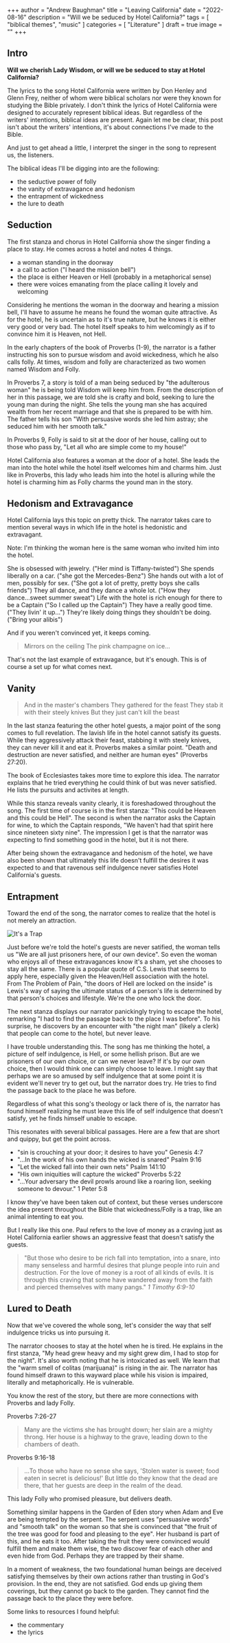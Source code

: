 +++
author = "Andrew Baughman"
title = "Leaving California"
date = "2022-08-16"
description = "Will we be seduced by Hotel California?"
tags = [
    "biblical themes",
    "music"
]
categories = [
    "Literature"
]
draft = true
image = ""
+++

## Intro

**Will we cherish Lady Wisdom, or will we be seduced to stay at Hotel California?**

The lyrics to the song Hotel California were written by Don Henley and Glenn Frey, neither of whom were biblical scholars nor were they known for studying the Bible privately. I don't think the lyrics of Hotel California were designed to accurately represent biblical ideas. But regardless of the writers' intentions, biblical ideas are present. Again let me be clear, this post isn't about the writers' intentions, it's about connections I've made to the Bible.

And just to get ahead a little, I interpret the singer in the song to represent us, the listeners. 

The biblical ideas I'll be digging into are the following:
- the seductive power of folly
- the vanity of extravagance and hedonism
- the entrapment of wickedness
- the lure to death

## Seduction

The first stanza and chorus in Hotel California show the singer finding a place to stay. He comes across a hotel and notes 4 things. 
- a woman standing in the doorway
- a call to action ("I heard the mission bell")
- the place is either Heaven or Hell (probably in a metaphorical sense)
- there were voices emanating from the place calling it lovely and welcoming

Considering he mentions the woman in the doorway and hearing a mission bell, I'll have to assume he means he found the woman quite attractive. As for the hotel, he is uncertain as to it's true nature, but he knows it is either very good or very bad. The hotel itself speaks to him welcomingly as if to convince him it is Heaven, not Hell.

In the early chapters of the book of Proverbs (1-9), the narrator is a father instructing his son to pursue wisdom and avoid wickedness, which he also calls folly. At times, wisdom and folly are characterized as two women named Wisdom and Folly. 

In Proverbs 7, a story is told of a man being seduced by "the adulterous woman" he is being told Wisdom will keep him from. From the description of her in this passage, we are told she is crafty and bold, seeking to lure the young man during the night. She tells the young man she has acquired wealth from her recent marriage and that she is prepared to be with him. The father tells his son "With persuasive words she led him astray; she seduced him with her smooth talk."

In Proverbs 9, Folly is said to sit at the door of her house, calling out to those who pass by, "Let all who are simple come to my house!"

Hotel California also features a woman at the door of a hotel. She leads the man into the hotel while the hotel itself welcomes him and charms him. Just like in Proverbs, this lady who leads him into the hotel is alluring while the hotel is charming him as Folly charms the yound man in the story.

## Hedonism and Extravagance

Hotel California lays this topic on pretty thick. The narrator takes care to mention several ways in which life in the hotel is hedonistic and extravagant. 

Note: I'm thinking the woman here is the same woman who invited him into the hotel.

She is obsessed with jewelry. ("Her mind is Tiffany-twisted")
She spends liberally on a car. ("she got the Mercedes-Benz")
She hands out with a lot of men, possibly for sex. ("She got a lot of pretty, pretty boys she calls friends")
They all dance, and they dance a whole lot. ("How they dance...sweet summer sweat")
Life with the hotel is rich enough for there to be a Captain ("So I called up the Captain")
They have a really good time. ("They livin' it up...")
They're likely doing things they shouldn't be doing. ("Bring your alibis")

And if you weren't convinced yet, it keeps coming.

> Mirrors on the ceiling
> The pink champagne on ice...

That's not the last example of extravagance, but it's enough. This is of course a set up for what comes next.

## Vanity

> And in the master's chambers
> They gathered for the feast
> They stab it with their steely knives
> But they just can't kill the beast

In the last stanza featuring the other hotel guests, a major point of the song comes to full revelation. The lavish life in the hotel cannot satisfy its guests. While they aggressively attack their feast, stabbing it with steely knives, they can never kill it and eat it. Proverbs makes a similar point. "Death and destruction are never satisfied, and neither are human eyes" (Proverbs 27:20). 

The book of Ecclesiastes takes more time to explore this idea. The narrator explains that he tried everything he could think of but was never satisfied. He lists the pursuits and activites at length.

While this stanza reveals vanity clearly, it is foreshadowed throughout the song. The first time of course is in the first stanza: "This could be Heaven and this could be Hell". The second is when the narrator asks the Captain for wine, to which the Captain responds, "We haven't had that spirit here since nineteen sixty nine". The impression I get is that the narrator was expecting to find something good in the hotel, but it is not there.

After being shown the extravagance and hedonism of the hotel, we have also been shown that ultimately this life doesn't fulfill the desires it was expected to and that ravenous self indulgence never satisfies Hotel California's guests.  

## Entrapment

Toward the end of the song, the narrator comes to realize that the hotel is not merely an attraction.

![It's a Trap](its_a_trap.jpg)

Just before we're told the hotel's guests are never satified, the woman tells us "We are all just prisoners here, of our own device". So even the woman who enjoys all of these extravagances know it's a sham, yet she chooses to stay all the same. There is a popular quote of C.S. Lewis that seems to apply here, especially given the Heaven/Hell association with the hotel. From The Problem of Pain, "the doors of Hell are locked on the inside" is Lewis's way of saying the ultimate status of a person's life is determined by that person's choices and lifestyle. We're the one who lock the door.

The next stanza displays our narrator panickingly trying to escape the hotel, remarking "I had to find the passage back to the place I was before". To his surprise, he discovers by an encounter with "the night man" (likely a clerk) that people can come to the hotel, but never leave. 

I have trouble understanding this. The song has me thinking the hotel, a picture of self indulgence, is Hell, or some hellish prison. But are we prisoners of our own choice, or can we never leave? If it's by our own choice, then I would think one can simply choose to leave. I might say that perhaps we are so amused by self indulgence that at some point it is evident we'll never try to get out, but the narrator does try. He tries to find the passage back to the place he was before. 

Regardless of what this song's theology or lack there of is, the narrator has found himself realizing he must leave this life of self indulgence that doesn't satisfy, yet he finds himself unable to escape. 

This resonates with several biblical passages. Here are a few that are short and quippy, but get the point across.
- "sin is crouching at your door; it desires to have you" Genesis 4:7
- "...In the work of his own hands the wicked is snared" Psalm 9:16
- "Let the wicked fall into their own nets" Psalm 141:10
- "His own iniquities will capture the wicked" Proverbs 5:22
- "...Your adversary the devil prowls around like a roaring lion, seeking someone to devour." 1 Peter 5:8

I know they've have been taken out of context, but these verses underscore the idea present throughout the Bible that wickedness/Folly is a trap, like an animal intenting to eat you.

But I really like this one. Paul refers to the love of money as a craving just as Hotel California earlier shows an aggressive feast that doesn't satisfy the guests.

 > "But those who desire to be rich fall into temptation, into a snare, into many senseless and harmful desires that plunge people into ruin and destruction. For the love of money is a root of all kinds of evils. It is through this craving that some have wandered away from the faith and pierced themselves with many pangs." 
 > <cite>1 Timothy 6:9-10</cite>


## Lured to Death

Now that we've covered the whole song, let's consider the way that self indulgence tricks us into pursuing it.

The narrator chooses to stay at the hotel when he is tired. He explains in the first stanza, "My head grew heavy and my sight grew dim, I had to stop for the night". It's also worth noting that he is intoxicated as well. We learn that the "warm smell of colitas (marijuana)" is rising in the air. The narrator has found himself drawn to this wayward place while his vision is impaired, literally and metaphorically. He is vulnerable. 

You know the rest of the story, but there are more connections with Proverbs and lady Folly.

Proverbs 7:26-27 
> Many are the victims she has brought down;
> her slain are a mighty throng.
> Her house is a highway to the grave,
> leading down to the chambers of death.

Proverbs 9:16-18
> ...To those who have no sense she says,
> 'Stolen water is sweet;
> food eaten in secret is delicious!'
> But little do they know that the dead are there,
> that her guests are deep in the realm of the dead.

This lady Folly who promised pleasure, but delivers death.

Something similar happens in the Garden of Eden story when Adam and Eve are being tempted by the serpent. The serpent uses "persuasive words" and "smooth talk" on the woman so that she is convinced that "the fruit of the tree was good for food and pleasing to the eye". Her husband is part of this, and he eats it too. After taking the fruit they were convinced would fulfill them and make them wise, the two discover fear of each other and even hide from God. Perhaps they are trapped by their shame. 

In a moment of weakness, the two foundational human beings are deceived satisfying themselves by their own actions rather than trusting in God's provision. In the end, they are not satisfied. God ends up giving them coverings, but they cannot go back to the garden. They cannot find the passage back to the place they were before. 







Some links to resources I found helpful:
- the commentary
- the lyrics

